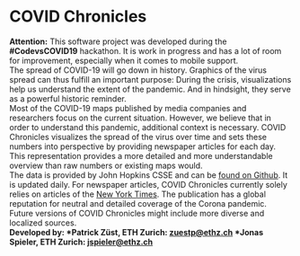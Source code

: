 # COVID Chronicles
<b>Attention:</b> This software project was developed during the <b>#CodevsCOVID19</b> hackathon. It is work in progress and has a lot of room for improvement, especially when it comes to mobile support. 
<br>
The spread of COVID-19 will go down in history. Graphics of the virus spread can thus fulfill an important purpose: During the crisis, visualizations help us understand the extent of the pandemic. And in hindsight, they serve as a powerful historic reminder.
<br>
Most of the COVID-19 maps published by media companies and researchers focus on the current situation. However, we believe that in order to understand this pandemic, additional context is necessary. 
COVID Chronicles visualizes the spread of the virus over time and sets these numbers into perspective by providing newspaper articles for each day. This representation provides a more detailed and more understandable overview than raw numbers or existing maps would.
<br>
The data is provided by John Hopkins CSSE and can be [found on Github](https://github.com/CSSEGISandData/COVID-19). It is updated daily.
For newspaper articles, COVID Chronicles currently solely relies on articles of the [New York Times](https://www.nytimes.com/). The publication has a global reputation for neutral and detailed coverage of the Corona pandemic. Future versions of COVID Chronicles might include more diverse and localized sources. 
<br>
<b>Developed by:<b>
*Patrick Züst, ETH Zurich: zuestp@ethz.ch
*Jonas Spieler, ETH Zurich: jspieler@ethz.ch 
